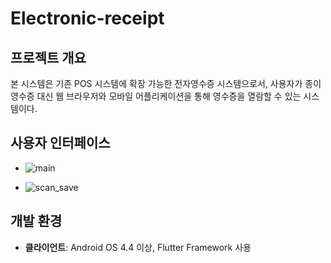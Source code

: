 # Electronic-receipt

## 프로젝트 개요
본 시스템은 기존 POS 시스템에 확장 가능한 전자영수증 시스템으로서, 사용자가 종이 영수증 대신 웹 브라우저와 모바일 어플리케이션을 통해 영수증을 열람할 수 있는 시스템이다.

## 사용자 인터페이스
- ![main](https://github.com/user-attachments/assets/96972745-9792-47f0-9c95-70ba9f95fdfb)

- ![scan_save](https://github.com/user-attachments/assets/21b5cccf-3e35-4fea-a0c7-015115d16300)

## 개발 환경
- **클라이언트**: Android OS 4.4 이상, Flutter Framework 사용
